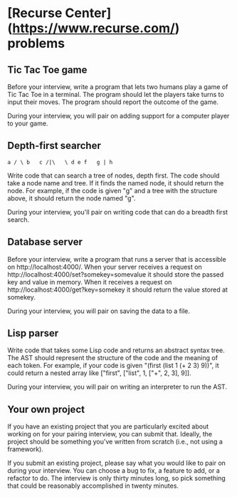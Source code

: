 # [Recurse Center] (https://www.recurse.com/) problems

## Tic Tac Toe game

Before your interview, write a program that lets two humans play a game of Tic Tac Toe in a terminal. The program should let the players take turns to input their moves. The program should report the outcome of the game.

During your interview, you will pair on adding support for a computer player to your game.



## Depth-first searcher

`
    a
   / \
  b   c
 /|\   \
d e f   g
        |
        h
`

Write code that can search a tree of nodes, depth first. The code should take a node name and tree. If it finds the named node, it should return the node. For example, if the code is given "g" and a tree with the structure above, it should return the node named "g".

During your interview, you'll pair on writing code that can do a breadth first search.



## Database server

Before your interview, write a program that runs a server that is accessible on http://localhost:4000/. When your server receives a request on http://localhost:4000/set?somekey=somevalue it should store the passed key and value in memory. When it receives a request on http://localhost:4000/get?key=somekey it should return the value stored at somekey.

During your interview, you will pair on saving the data to a file.



## Lisp parser

Write code that takes some Lisp code and returns an abstract syntax tree. The AST should represent the structure of the code and the meaning of each token. For example, if your code is given "(first (list 1 (+ 2 3) 9))", it could return a nested array like ["first", ["list", 1, ["+", 2, 3], 9]].

During your interview, you will pair on writing an interpreter to run the AST.



## Your own project

If you have an existing project that you are particularly excited about working on for your pairing interview, you can submit that. Ideally, the project should be something you've written from scratch (i.e., not using a framework).

If you submit an existing project, please say what you would like to pair on during your interview. You can choose a bug to fix, a feature to add, or a refactor to do. The interview is only thirty minutes long, so pick something that could be reasonably accomplished in twenty minutes.